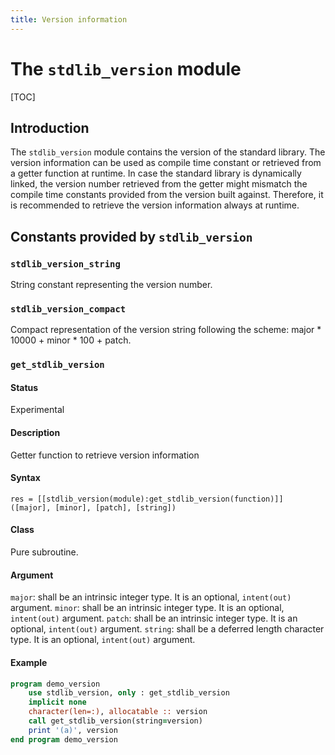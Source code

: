 ```yaml
---
title: Version information
---
```


# The `stdlib_version` module

[TOC]

## Introduction

The `stdlib_version` module contains the version of the standard library.
The version information can be used as compile time constant or retrieved from a getter function at runtime.
In case the standard library is dynamically linked, the version number retrieved from the getter might mismatch the compile time constants provided from the version built against.
Therefore, it is recommended to retrieve the version information always at runtime.


## Constants provided by `stdlib_version`

### `stdlib_version_string`

String constant representing the version number.

### `stdlib_version_compact`

Compact representation of the version string following the scheme:
major * 10000 + minor * 100 + patch.


### `get_stdlib_version`

#### Status

Experimental

#### Description

Getter function to retrieve version information

#### Syntax

`res = [[stdlib_version(module):get_stdlib_version(function)]] ([major], [minor], [patch], [string])`

#### Class

Pure subroutine.

#### Argument

`major`: shall be an intrinsic integer type. It is an optional, `intent(out)` argument.
`minor`: shall be an intrinsic integer type. It is an optional, `intent(out)` argument.
`patch`: shall be an intrinsic integer type. It is an optional, `intent(out)` argument.
`string`: shall be a deferred length character type. It is an optional, `intent(out)` argument.

#### Example

```fortran
program demo_version
    use stdlib_version, only : get_stdlib_version
    implicit none
    character(len=:), allocatable :: version
    call get_stdlib_version(string=version)
    print '(a)', version
end program demo_version
``` 
